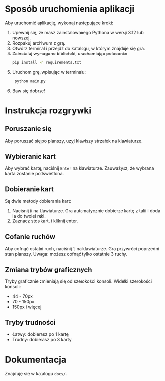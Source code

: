 # Sposób uruchomienia aplikacji

Aby uruchomić aplikację, wykonaj następujące kroki:
1. Upewnij się, że masz zainstalowanego Pythona w wersji 3.12 lub nowszej.
2. Rozpakuj archiwum z grą.
3. Otwórz terminal i przejdź do katalogu, w którym znajduje się gra.
4. Zainstaluj wymagane biblioteki, uruchamiając polecenie:
   ```bash
   pip install -r requirements.txt
   ```
5. Uruchom grę, wpisując w terminalu:
   ```bash
    python main.py
    ```
6. Baw się dobrze!

# Instrukcja rozgrywki

## Poruszanie się

Aby poruszać się po planszy, użyj klawiszy strzałek na klawiaturze. 

## Wybieranie kart

Aby wybrać kartę, naciśnij `Enter` na klawiaturze. Zauważysz, że wybrana karta zostanie podświetlona.

## Dobieranie kart

Są dwie metody dobierania kart:

1. Naciśnij `D` na klawiaturze. Gra automatycznie dobierze kartę z talii i doda ją do twojej ręki.
2. Zaznacz stos kart, i kliknij enter.

## Cofanie ruchów

Aby cofnąć ostatni ruch, naciśnij `l` na klawiaturze. Gra przywróci poprzedni stan planszy. Uwaga: możesz cofnąć tylko ostatnie 3 ruchy.

## Zmiana trybów graficznych

Tryby graficznie zmieniają się od szerokości konsoli.
Widełki szerokości konsoli:
- 44 - 70px
- 70 - 150px
- 150px i więcej

## Tryby trudności

- Łatwy: dobierasz po 1 kartę
- Trudny: dobierasz po 3 karty

# Dokumentacja

Znajduję się w katalogu `docs/`.

